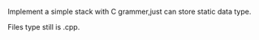 Implement a simple stack with C grammer,just can store static data type.

Files type still is .cpp.
